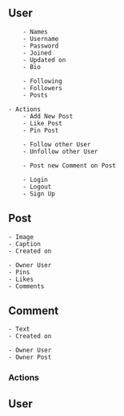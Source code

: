 ## User
        - Names
        - Username
        - Password
        - Joined
        - Updated on
        - Bio

        - Following
        - Followers
        - Posts
    
    - Actions
        - Add New Post
        - Like Post
        - Pin Post

        - Follow other User
        - Unfollow other User

        - Post new Comment on Post

        - Login
        - Logout
        - Sign Up


## Post
    - Image
    - Caption
    - Created on

    - Owner User
    - Pins
    - Likes
    - Comments

## Comment
    - Text
    - Created on

    - Owner User
    - Owner Post


### Actions ###

## User 